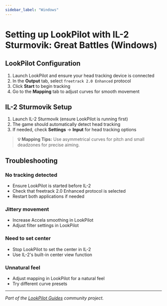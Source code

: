 ```yaml
---
sidebar_label: "Windows"
---
```


# Setting up LookPilot with IL-2 Sturmovik: Great Battles (Windows)

## LookPilot Configuration

1. Launch LookPilot and ensure your head tracking device is connected
2. In the **Output** tab, select `freetrack 2.0 Enhanced` protocol
3. Click **Start** to begin tracking
4. Go to the **Mapping** tab to adjust curves for smooth movement

## IL-2 Sturmovik Setup

1. Launch IL-2 Sturmovik (ensure LookPilot is running first)
2. The game should automatically detect head tracking
3. If needed, check **Settings** → **Input** for head tracking options

> **💡 Mapping Tips:** Use asymmetrical curves for pitch and small deadzones for precise aiming.

## Troubleshooting

### No tracking detected
- Ensure LookPilot is started before IL-2
- Check that freetrack 2.0 Enhanced protocol is selected
- Restart both applications if needed

### Jittery movement
- Increase Accela smoothing in LookPilot
- Adjust filter settings in LookPilot

### Need to set center
- Stop LookPilot to set the center in IL-2
- Use IL-2's built-in center view function

### Unnatural feel
- Adjust mapping in LookPilot for a natural feel
- Try different curve presets

---

*Part of the [LookPilot Guides](https://github.com/Reblexis/lookpilot-guides) community project.* 